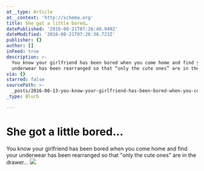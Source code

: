 ```yaml
---
at__type: Article
at__context: 'http://schema.org'
title: She got a little bored…
datePublished: '2016-08-21T07:26:40.949Z'
dateModified: '2016-08-21T07:26:38.723Z'
publisher: {}
author: []
inFeed: true
description: >-
  You know your girlfriend has been bored when you come home and find your
  underwear has been rearranged so that “only the cute ones” are in the drawer…
via: {}
starred: false
sourcePath: >-
  _posts/2016-08-13-you-know-your-girlfriend-has-been-bored-when-you-come-home-a.md
_type: Blurb

---
```

# She got a little bored...

You know your girlfriend has been bored when you come home and find your underwear has been rearranged so that "only the cute ones" are in the drawer...
![](https://the-grid-user-content.s3-us-west-2.amazonaws.com/0bd19fd4-598f-4d64-92e8-0c3e52792b21.jpg)